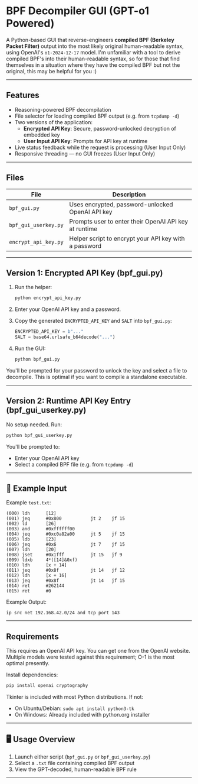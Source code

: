 # BPF Decompiler GUI (GPT-o1 Powered)

A Python-based GUI that reverse-engineers **compiled BPF (Berkeley Packet Filter)** output into the most likely original human-readable syntax, using OpenAI's `o1-2024-12-17` model. I'm unfamiliar with a tool to derive compiled BPF's into their human-readable syntax, so for those that find themselves in a situation where they have the compiled BPF but not the original, this may be helpful for you :)

---

## Features

- Reasoning-powered BPF decompilation
- File selector for loading compiled BPF output (e.g. from `tcpdump -d`)
- Two versions of the application:
  - **Encrypted API Key**: Secure, password-unlocked decryption of embedded key
  - **User Input API Key**: Prompts for API key at runtime
- Live status feedback while the request is processing (User Input Only)
- Responsive threading — no GUI freezes (User Input Only)

---

## Files

| File                  | Description                                                   |
|-----------------------|---------------------------------------------------------------|
| `bpf_gui.py`          | Uses encrypted, password-unlocked OpenAI API key           |
| `bpf_gui_userkey.py`  | Prompts user to enter their OpenAI API key at runtime      |
| `encrypt_api_key.py`  | Helper script to encrypt your API key with a password      |

---

## Version 1: Encrypted API Key (bpf_gui.py)

1. Run the helper:
   ```bash
   python encrypt_api_key.py
   ```
2. Enter your OpenAI API key and a password.
3. Copy the generated `ENCRYPTED_API_KEY` and `SALT` into `bpf_gui.py`:
   ```python
   ENCRYPTED_API_KEY = b"..."
   SALT = base64.urlsafe_b64decode("...")
   ```

4. Run the GUI:
   ```bash
   python bpf_gui.py
   ```

You'll be prompted for your password to unlock the key and select a file to decompile. This is optimal if you want to compile a standalone executable.

---

## Version 2: Runtime API Key Entry (bpf_gui_userkey.py)

No setup needed. Run:
```bash
python bpf_gui_userkey.py
```

You'll be prompted to:
- Enter your OpenAI API key
- Select a compiled BPF file (e.g. from `tcpdump -d`)

---

## 📄 Example Input

Example `test.txt`:
```
(000) ldh      [12]
(001) jeq      #0x800           jt 2    jf 15
(002) ld       [26]
(003) and      #0xffffff00
(004) jeq      #0xc0a82a00      jt 5    jf 15
(005) ldb      [23]
(006) jeq      #0x6             jt 7    jf 15
(007) ldh      [20]
(008) jset     #0x1fff          jt 15   jf 9
(009) ldxb     4*([14]&0xf)
(010) ldh      [x + 14]
(011) jeq      #0x8f            jt 14   jf 12
(012) ldh      [x + 16]
(013) jeq      #0x8f            jt 14   jf 15
(014) ret      #262144
(015) ret      #0
```

Example Output:
```
ip src net 192.168.42.0/24 and tcp port 143
```

---

## Requirements

This requires an OpenAI API key. You can get one from the OpenAI website. Multiple models were tested against this requirement; O-1 is the most optimal presently. 

Install dependencies:
```bash
pip install openai cryptography
```

Tkinter is included with most Python distributions. If not:
- On Ubuntu/Debian: `sudo apt install python3-tk`
- On Windows: Already included with python.org installer

---

## 🖥 Usage Overview

1. Launch either script (`bpf_gui.py` or `bpf_gui_userkey.py`)
2. Select a `.txt` file containing compiled BPF output
3. View the GPT-decoded, human-readable BPF rule

---
